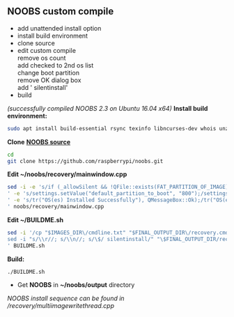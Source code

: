 NOOBS custom compile
---

- add unattended install option
- install build environment
- clone source
- edit custom compile  
	remove os count  
	add checked to 2nd os list  
	change boot partition  
	remove OK dialog box  
	add ' silentinstall'
- build  

_(successfully compiled NOOBS 2.3 on Ubuntu 16.04 x64)_
**Install build environment:**  
```sh
sudo apt install build-essential rsync texinfo libncurses-dev whois unzip bc qt4-linguist-tools git-all
```
**Clone** [**NOOBS source**](https://github.com/raspberrypi/noobs)
```sh
cd
git clone https://github.com/raspberrypi/noobs.git
```  
**Edit ~/noobs/recovery/mainwindow.cpp**  
```sh
sed -i -e 's/if (_allowSilent && !QFile::exists(FAT_PARTITION_OF_IMAGE) && ui->list->count() == 1)/if (_allowSilent && !QFile::exists(FAT_PARTITION_OF_IMAGE))/
' -e 's/settings.setValue("default_partition_to_boot", "800");/settings.setValue("default_partition_to_boot", "8");/
' -e 's/tr("OS(es) Installed Successfully"), QMessageBox::Ok);/tr("OS(es) Installed Successfully"));/
' noobs/recovery/mainwindow.cpp 
```
**Edit ~/BUILDME.sh**  
```sh
sed -i '/cp "$IMAGES_DIR\/cmdline.txt" "$FINAL_OUTPUT_DIR\/recovery.cmdline"/ a\
sed -i "s/\\r//; s/\\n//; s/\$/ silentinstall/" "\$FINAL_OUTPUT_DIR/recovery.cmdline"
' BUILDME.sh
```
**Build:**  
```sh
./BUILDME.sh
```
- Get **NOOBS** in **~/noobs/output** directory  
  
    
_NOOBS install sequence can be found in /recovery/multiimagewritethread.cpp_
